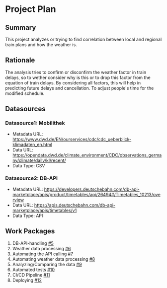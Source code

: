 # Project Plan

## Summary

<!-- Describe your data science project in max. 5 sentences. -->
This project analyzes or trying to find correlation between local and regional train plans and how the weather is.

## Rationale

<!-- Outline the impact of the analysis, e.g. which pains it solves. -->
The analysis tries to confirm or disconfirm the weather factor in train delays, so to wether consider why is this or to drop this factor from the equation of train delays. By considering all factors, this will help in predicting future delays and cancellation. To adjust people's time for the modified schedule. 

## Datasources
### Datasource1: Mobilithek
* Metadata URL: https://www.dwd.de/EN/ourservices/cdc/cdc_ueberblick-klimadaten_en.html
* Data URL: https://opendata.dwd.de/climate_environment/CDC/observations_germany/climate/daily/kl/recent/
* Data Type: CSV

### Datasource2: DB-API
* Metadata URL: https://developers.deutschebahn.com/db-api-marketplace/apis/product/timetables/api/26494#/Timetables_10213/overview
* Data URL: https://apis.deutschebahn.com/db-api-marketplace/apis/timetables/v1
* Data Type: API

## Work Packages

1. DB-API-handling [#5][i1]
2. Weather data processing [#6][i2]
3. Automating the API calling [#7][i3]
4. Automating weather data processing [#8][i4]
5. Analyzing/Comparing the data [#9][i5]
6. Automated tests [#10][i6]
7. CI/CD Pipeline [#11][i7]
8. Deploying [#12][i8]



[i1]: https://github.com/HassanRady/2023-amse-template/issues/5
[i2]: https://github.com/HassanRady/2023-amse-template/issues/6
[i3]: https://github.com/HassanRady/2023-amse-template/issues/7
[i4]: https://github.com/HassanRady/2023-amse-template/issues/8
[i5]: https://github.com/HassanRady/2023-amse-template/issues/9
[i6]: https://github.com/HassanRady/2023-amse-template/issues/10
[i7]: https://github.com/HassanRady/2023-amse-template/issues/11
[i8]: https://github.com/HassanRady/2023-amse-template/issues/12






